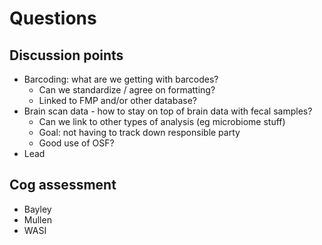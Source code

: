 # Questions

## Discussion points

- Barcoding: what are we getting with barcodes?
  - Can we standardize / agree on formatting?
  - Linked to FMP and/or other database?
- Brain scan data - how to stay on top of brain data with fecal samples?
  - Can we link to other types of analysis (eg microbiome stuff)
  - Goal: not having to track down responsible party
  - Good use of OSF?
- Lead

## Cog assessment

- Bayley
- Mullen
- WASI
